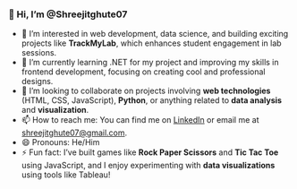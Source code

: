 ### 👋 Hi, I’m @Shreejitghute07

- 👀 I’m interested in web development, data science, and building exciting projects like **TrackMyLab**, which enhances student engagement in lab sessions.
- 🌱 I’m currently learning .NET for my project and improving my skills in frontend development, focusing on creating cool and professional designs.
- 💞️ I’m looking to collaborate on projects involving **web technologies** (HTML, CSS, JavaScript), **Python**, or anything related to **data analysis** and **visualization**.
- 📫 How to reach me: You can find me on [LinkedIn](https://www.linkedin.com/in/shreejit-ghute-471989226) or email me at shreejitghute07@gmail.com.
- 😄 Pronouns: He/Him
- ⚡ Fun fact: I’ve built games like **Rock Paper Scissors** and **Tic Tac Toe** using JavaScript, and I enjoy experimenting with **data visualizations** using tools like Tableau!
